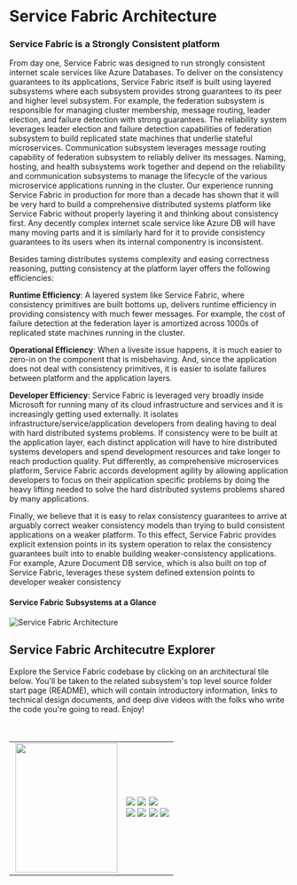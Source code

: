# Service Fabric Architecture

### Service Fabric is a Strongly Consistent platform
From day one, Service Fabric was designed to run strongly consistent internet scale services like Azure Databases. To deliver on the consistency guarantees to its applications, Service Fabric itself is built using layered subsystems where each subsystem provides strong guarantees to its peer and higher level subsystem. For example, the federation subsystem is responsible for managing cluster membership, message routing, leader election, and failure detection with strong guarantees. The reliability system leverages leader election and failure detection capabilities of federation subsystem to build replicated state machines that underlie stateful microservices.  Communication subsystem leverages message routing capability of federation subsystem to reliably deliver its messages. Naming, hosting, and health subsystems work together and depend on the reliability and communication subsystems to manage the lifecycle of the various microservice applications running in the cluster. Our experience running Service Fabric in production for more than a decade has shown that it will be very hard to build a comprehensive distributed systems platform like Service Fabric without properly layering it and thinking about consistency first. Any decently complex internet scale service like Azure DB will have many moving parts and it is similarly hard for it to provide consistency guarantees to its users when its internal componentry is inconsistent. 

Besides taming distributes systems complexity and easing correctness reasoning, putting consistency at the platform layer offers the following efficiencies:  

**Runtime Efficiency**: A layered system like Service Fabric, where consistency primitives are built bottoms up, delivers runtime efficiency in providing consistency with much fewer messages. For example, the cost of failure detection at the federation layer is amortized across 1000s of replicated state machines running in the cluster.  

**Operational Efficiency**: When a livesite issue happens, it is much easier to zero-in on the component that is misbehaving. And, since the application does not deal with consistency primitives, it is easier to isolate failures between platform and the application layers. 

**Developer Efficiency**: Service Fabric is leveraged very broadly inside Microsoft for running many of its cloud infrastructure and services and it is increasingly getting used externally. It isolates infrastructure/service/application developers from dealing having to deal with hard distributed systems problems. If consistency were to be built at the application layer, each distinct application will have to hire distributed systems developers and spend development resources and take longer to reach production quality. Put differently, as comprehensive microservices platform, Service Fabric accords development agility by allowing application developers to focus on their application specific problems by doing the heavy lifting needed to solve the hard distributed systems problems shared by many applications. 

Finally, we believe that it is easy to relax consistency guarantees to arrive at arguably correct weaker consistency models than trying to build consistent applications on a weaker platform. To this effect, Service Fabric provides explicit extension points in its system operation to relax the consistency guarantees built into to enable building weaker-consistency applications. For example, Azure Document DB service, which is also built on top of Service Fabric, leverages these system defined extension points to developer weaker consistency 

#### Service Fabric Subsystems at a Glance

![Service Fabric Architecture](https://github.com/GitTorre/service-fabric/blob/master/Architecture/Images/service-fabric-architecture.png)



## Service Fabric Architecutre Explorer

Explore the Service Fabric codebase by clicking on an architectural tile below. You'll be taken to the related subsystem's top level source folder start page (README), which will contain introductory information, links to technical design documents, and deep dive videos with the folks who write the code you're going to read. Enjoy!  
<br/>
<br/>
<table style="border: 0px; padding: 0px;">
  <tr>
    <td align="right">
       <a href="https://github.com/GitTorre/service-fabric/tree/master/src/prod/src/Management/README.md"><img src="https://github.com/GitTorre/service-fabric/blob/master/Architecture/Images//Management.png" height="234" width="184" align="right" /></a>
    </td>
    <td align="left">
        <a href="https://github.com/GitTorre/service-fabric/tree/master/src/prod/src/Naming/README.md"><img src="https://github.com/GitTorre/service-fabric/blob/master/Architecture/Images/Naming.png" /></a> 
      <a href="https://github.com/GitTorre/service-fabric/tree/master/src/prod/src/Hosting2/README.md"><img src="https://github.com/GitTorre/service-fabric/blob/master/Architecture/Images/Hosting.png" /></a> 
      <a href="#"><img src="https://github.com/GitTorre/service-fabric/blob/master/Architecture/Images/Application.png" /></a> 
      <br/>
        <a href="https://github.com/GitTorre/service-fabric/tree/master/src/prod/src/Communication/README.md"><img src="https://github.com/GitTorre/service-fabric/blob/master/Architecture/Images/Communication.png" /></a> 
        <a href="https://github.com/GitTorre/service-fabric/tree/master/src/prod/src/Reliability/README.md"><img src="https://github.com/GitTorre/service-fabric/blob/master/Architecture/Images/Reliability.png" /></a>
        <a href="https://github.com/GitTorre/service-fabric/tree/master/src/prod/src/Federation/README.md"><img src="https://github.com/GitTorre/service-fabric/blob/master/Architecture/Images/Federation.png" /></a>  
        <a href="https://github.com/GitTorre/service-fabric/tree/master/src/prod/src/Transport/README.md"><img src="https://github.com/GitTorre/service-fabric/blob/master/Architecture/Images/Transport.png" /></a>
    </td>
  </tr>
</table>
